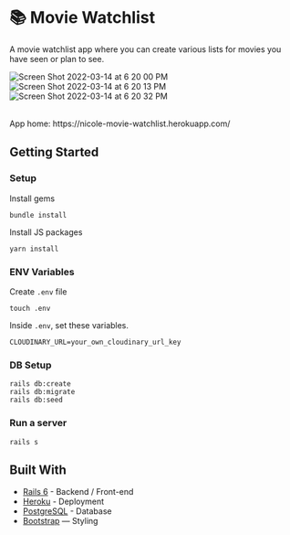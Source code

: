 # 📚 Movie Watchlist

A movie watchlist app where you can create various lists for movies you have seen or plan to see. 

![Screen Shot 2022-03-14 at 6 20 00 PM](https://user-images.githubusercontent.com/94948064/158142422-769b3a76-0b3b-4744-8a89-97a78c7d6ffb.png) ![Screen Shot 2022-03-14 at 6 20 13 PM](https://user-images.githubusercontent.com/94948064/158142446-bbca7e8e-3ece-4394-bc14-e8fec8640a3d.png) ![Screen Shot 2022-03-14 at 6 20 32 PM](https://user-images.githubusercontent.com/94948064/158142457-86440418-126d-44b6-85a0-b4a88485838f.png)

<br>
App home: https://nicole-movie-watchlist.herokuapp.com/
   
## Getting Started
### Setup

Install gems
```
bundle install
```
Install JS packages
```
yarn install
```

### ENV Variables
Create `.env` file
```
touch .env
```
Inside `.env`, set these variables. 
```
CLOUDINARY_URL=your_own_cloudinary_url_key
```

### DB Setup
```
rails db:create
rails db:migrate
rails db:seed
```

### Run a server
```
rails s
```

## Built With
- [Rails 6](https://guides.rubyonrails.org/) - Backend / Front-end
- [Heroku](https://heroku.com/) - Deployment
- [PostgreSQL](https://www.postgresql.org/) - Database
- [Bootstrap](https://getbootstrap.com/) — Styling
